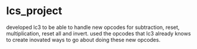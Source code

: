 # lcs_project
developed lc3 to be able to handle new opcodes for subtraction, reset, multiplication, reset all and invert. 
used the opcodes that lc3 already knows to create inovated ways to go about doing these new opcodes. 
